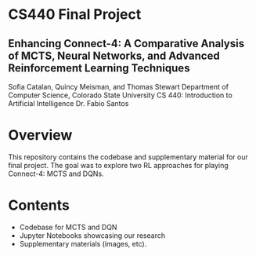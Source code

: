 # CS440 Final Project
## Enhancing Connect-4: A Comparative Analysis of MCTS, Neural Networks, and Advanced Reinforcement Learning Techniques

Sofia Catalan, Quincy Meisman, and Thomas Stewart
Department of Computer Science, Colorado State University
CS 440: Introduction to Artificial Intelligence
Dr. Fabio Santos

# Overview
This repository contains the codebase and supplementary material for our final project. The goal was to explore two RL approaches for playing Connect-4: MCTS and DQNs.

# Contents
- Codebase for MCTS and DQN
- Jupyter Notebooks showcasing our research
- Supplementary materials (images, etc).
